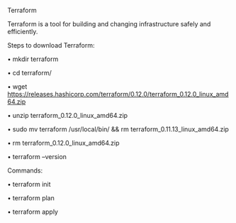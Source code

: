 ﻿Terraform

Terraform is a tool for building and changing infrastructure safely and efficiently.

Steps to download Terraform:

• mkdir terraform

• cd terraform/

• wget https://releases.hashicorp.com/terraform/0.12.0/terraform_0.12.0_linux_amd64.zip

• unzip terraform_0.12.0_linux_amd64.zip

• sudo mv terraform /usr/local/bin/ && rm terraform_0.11.13_linux_amd64.zip

• rm terraform_0.12.0_linux_amd64.zip

• terraform –version

Commands:

•  terraform init

•  terraform plan

•  terraform apply
